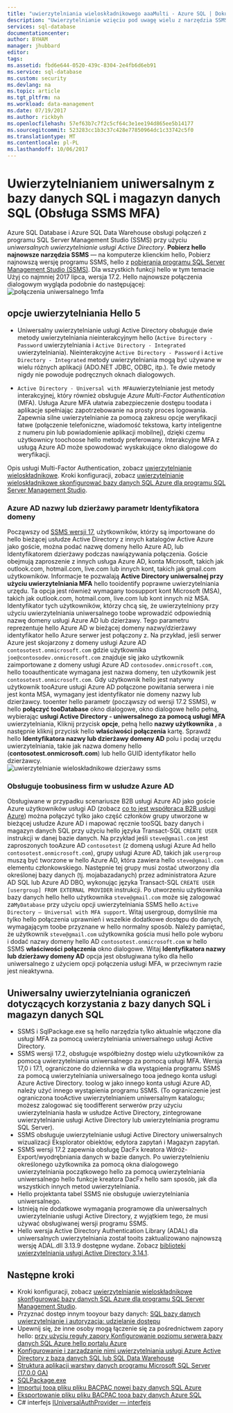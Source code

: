 ```yaml
---
title: "uwierzytelniania wieloskładnikowego aaaMulti - Azure SQL | Dokumentacja firmy Microsoft"
description: "Uwierzytelnianie wzięciu pod uwagę wielu z narzędzia SSMS dla bazy danych SQL i magazyn danych SQL."
services: sql-database
documentationcenter: 
author: BYHAM
manager: jhubbard
editor: 
tags: 
ms.assetid: fbd6e644-0520-439c-8304-2e4fb6d6eb91
ms.service: sql-database
ms.custom: security
ms.devlang: na
ms.topic: article
ms.tgt_pltfrm: na
ms.workload: data-management
ms.date: 07/19/2017
ms.author: rickbyh
ms.openlocfilehash: 57ef63b7c7f2c5cf64c3e1ee194d865ee5b14177
ms.sourcegitcommit: 523283cc1b3c37c428e77850964dc1c33742c5f0
ms.translationtype: MT
ms.contentlocale: pl-PL
ms.lasthandoff: 10/06/2017
---
```

# <a name="universal-authentication-with-sql-database-and-sql-data-warehouse-ssms-support-for-mfa"></a>Uwierzytelnianiem uniwersalnym z bazy danych SQL i magazyn danych SQL (Obsługa SSMS MFA)
Azure SQL Database i Azure SQL Data Warehouse obsługi połączeń z programu SQL Server Management Studio (SSMS) przy użyciu *uniwersalnych uwierzytelnianie usługi Active Directory*. 
**Pobierz hello najnowsze narzędzia SSMS** — na komputerze klienckim hello, Pobierz najnowszą wersję programu SSMS, hello z [pobierania programu SQL Server Management Studio (SSMS)](https://msdn.microsoft.com/library/mt238290.aspx). Dla wszystkich funkcji hello w tym temacie Użyj co najmniej 2017 lipca, wersja 17.2.  Hello najnowsze połączenia dialogowym wygląda podobnie do następującej: ![połączenia uniwersalnego 1mfa](./media/sql-database-ssms-mfa-auth/1mfa-universal-connect.png "pole Nazwa użytkownika hello zakończeniem.")  

## <a name="hello-five-authentication-options"></a>opcje uwierzytelniania Hello 5  
- Uniwersalny uwierzytelnianie usługi Active Directory obsługuje dwie metody uwierzytelniania nieinterakcyjnym hello (`Active Directory - Password` uwierzytelniania i `Active Directory - Integrated` uwierzytelniania). Nieinterakcyjne `Active Directory - Password` i `Active Directory - Integrated` metody uwierzytelniania mogą być używane w wielu różnych aplikacji (ADO.NET JDBC, ODBC, itp.). Te dwie metody nigdy nie powoduje podręcznych oknach dialogowych.

- `Active Directory - Universal with MFA`uwierzytelnianie jest metody interakcyjnej, który również obsługuje *Azure Multi-Factor Authentication* (MFA). Usługa Azure MFA ułatwia zabezpieczenie dostępu toodata i aplikacje spełniając zapotrzebowanie na prosty proces logowania. Zapewnia silne uwierzytelnianie za pomocą zakresu opcje weryfikacji łatwe (połączenie telefoniczne, wiadomość tekstowa, karty inteligentne z numeru pin lub powiadomienie aplikacji mobilnej), dzięki czemu użytkownicy toochoose hello metody preferowany. Interakcyjne MFA z usługą Azure AD może spowodować wyskakujące okno dialogowe do weryfikacji.

Opis usługi Multi-Factor Authentication, zobacz [uwierzytelnianie wieloskładnikowe](../multi-factor-authentication/multi-factor-authentication.md).
Kroki konfiguracji, zobacz [uwierzytelnianie wieloskładnikowe skonfigurować bazy danych SQL Azure dla programu SQL Server Management Studio](sql-database-ssms-mfa-authentication-configure.md).

### <a name="azure-ad-domain-name-or-tenant-id-parameter"></a>Azure AD nazwy lub dzierżawy parametr Identyfikatora domeny   

Począwszy od [SSMS wersji 17](https://docs.microsoft.com/sql/ssms/download-sql-server-management-studio-ssms), użytkowników, którzy są importowane do hello bieżącej usłudze Active Directory z innych katalogów Active Azure jako goście, można podać nazwę domeny hello Azure AD, lub Identyfikatorem dzierżawy podczas nawiązywania połączenia. Goście obejmują zaproszenie z innych usługa Azure AD, konta Microsoft, takich jak outlook.com, hotmail.com, live.com lub innych kont, takich jak gmail.com użytkowników. Informacje te pozwalają **Active Directory uniwersalnej przy użyciu uwierzytelniania MFA** hello tooidentify poprawne uwierzytelniania urzędu. Ta opcja jest również wymagany toosupport kont Microsoft (MSA), takich jak outlook.com, hotmail.com, live.com lub kont innych niż MSA. Identyfikator tych użytkowników, którzy chcą się, że uwierzytelniony przy użyciu uwierzytelniania uniwersalnego toobe wprowadzić odpowiednią nazwę domeny usługi Azure AD lub dzierżawy. Tego parametru reprezentuje hello Azure AD w bieżącej domeny nazwy/dzierżawy identyfikator hello Azure serwer jest połączony z. Na przykład, jeśli serwer Azure jest skojarzony z domeny usługi Azure AD `contosotest.onmicrosoft.com` gdzie użytkownika `joe@contosodev.onmicrosoft.com` znajduje się jako użytkownik zaimportowane z domeny usługi Azure AD `contosodev.onmicrosoft.com`, hello tooauthenticate wymagana jest nazwa domeny, ten użytkownik jest `contosotest.onmicrosoft.com`. Gdy użytkownik hello jest natywny użytkownik tooAzure usługi Azure AD połączone powitania serwera i nie jest konta MSA, wymagany jest identyfikator nie domeny nazwy lub dzierżawcy. tooenter hello parametr (począwszy od wersji 17.2 SSMS), w hello **połączyć tooDatabase** okno dialogowe, okno dialogowe hello pełną, wybierając **usługi Active Directory - uniwersalnego za pomocą usługi MFA** uwierzytelniania, Kliknij przycisk **opcje**, pełną hello **nazwy użytkownika** , a następnie kliknij przycisk hello **właściwości połączenia** kartę. Sprawdź hello **Identyfikatora nazwy lub dzierżawy domeny AD** polu i podaj urzędu uwierzytelniania, takie jak nazwa domeny hello (**contosotest.onmicrosoft.com**) lub hello GUID identyfikator hello dzierżawcy.  
   ![uwierzytelnianie wieloskładnikowe dzierżawy ssms](./media/sql-database-ssms-mfa-auth/mfa-tenant-ssms.png)   

### <a name="azure-ad-business-toobusiness-support"></a>Obsługuje toobusiness firm w usłudze Azure AD   
Obsługiwane w przypadku scenariusze B2B usługi Azure AD jako goście Azure użytkowników usługi AD (zobacz [co to jest współpraca B2B usługi Azure](../active-directory/active-directory-b2b-what-is-azure-ad-b2b.md)) można połączyć tylko jako część członków grupy utworzone w bieżącej usłudze Azure AD i mapować ręcznie tooSQL bazy danych i magazyn danych SQL przy użyciu hello języka Transact-SQL `CREATE USER` instrukcji w danej bazie danych. Na przykład jeśli `steve@gmail.com` jest zaproszonych tooAzure AD `contosotest` (z domeną usługi Azure Ad hello `contosotest.onmicrosoft.com`), grupy usługi Azure AD, takich jak `usergroup` muszą być tworzone w hello Azure AD, która zawiera hello `steve@gmail.com` elementu członkowskiego. Następnie tej grupy musi zostać utworzony dla określonej bazy danych (tj. mojabazadanych) przez administratora Azure AD SQL lub Azure AD DBO, wykonując języka Transact-SQL `CREATE USER [usergroup] FROM EXTERNAL PROVIDER` instrukcji. Po utworzeniu użytkownika bazy danych hello hello użytkownika `steve@gmail.com` może się zalogować za`MyDatabase` przy użyciu opcji uwierzytelniania SSMS hello `Active Directory – Universal with MFA support`. Witaj usergroup, domyślnie ma tylko hello połączenia uprawnień i wszelkie dodatkowe dostępu do danych, wymagającym toobe przyznane w hello normalny sposób. Należy pamiętać, że użytkownik `steve@gmail.com` użytkownika gościa musi hello pole wyboru i dodać nazwy domeny hello AD `contosotest.onmicrosoft.com` w hello SSMS **właściwości połączenia** okno dialogowe. Witaj **Identyfikatora nazwy lub dzierżawy domeny AD** opcja jest obsługiwana tylko dla hello uniwersalnego z użyciem opcji połączenia usługi MFA, w przeciwnym razie jest nieaktywna.

## <a name="universal-authentication-limitations-for-sql-database-and-sql-data-warehouse"></a>Uniwersalny uwierzytelniania ograniczeń dotyczących korzystania z bazy danych SQL i magazyn danych SQL
* SSMS i SqlPackage.exe są hello narzędzia tylko aktualnie włączone dla usługi MFA za pomocą uwierzytelniania uniwersalnego usługi Active Directory.
* SSMS wersji 17.2, obsługuje współbieżny dostęp wielu użytkowników za pomocą uwierzytelniania uniwersalnego za pomocą usługi MFA. Wersja 17,0 i 17.1, ograniczone do dziennika w dla wystąpienia programu SSMS za pomocą uwierzytelniania uniwersalnego tooa jednego konta usługi Azure Active Directory. toolog w jako innego konta usługi Azure AD, należy użyć innego wystąpienia programu SSMS. (To ograniczenie jest ograniczona tooActive uwierzytelnianiem uniwersalnym katalogu; możesz zalogować się toodifferent serwerów przy użyciu uwierzytelniania hasła w usłudze Active Directory, zintegrowane uwierzytelnianie usługi Active Directory lub uwierzytelniania programu SQL Server).
* SSMS obsługuje uwierzytelnianie usługi Active Directory uniwersalnych wizualizacji Eksplorator obiektów, edytora zapytań i Magazyn zapytań.
* SSMS wersji 17.2 zapewnia obsługę DacFx kreatora Wdróż-Export/wyodrębniania danych w bazie danych. Po uwierzytelnieniu określonego użytkownika za pomocą okna dialogowego uwierzytelniania początkowego hello za pomocą uwierzytelniania uniwersalnego hello funkcje kreatora DacFx hello sam sposób, jak dla wszystkich innych metod uwierzytelniania.
* Hello projektanta tabel SSMS nie obsługuje uwierzytelniania uniwersalnego.
* Istnieją nie dodatkowe wymagania programowe dla uniwersalnych uwierzytelnianie usługi Active Directory, z wyjątkiem tego, że musi używać obsługiwanej wersji programu SSMS.  
* Hello wersja Active Directory Authentication Library (ADAL) dla uniwersalnych uwierzytelniania został tooits zaktualizowano najnowszą wersję ADAL.dll 3.13.9 dostępne wydane. Zobacz [biblioteki uwierzytelniania usługi Active Directory 3.14.1](http://www.nuget.org/packages/Microsoft.IdentityModel.Clients.ActiveDirectory/).


## <a name="next-steps"></a>Następne kroki

- Kroki konfiguracji, zobacz [uwierzytelnianie wieloskładnikowe skonfigurować bazy danych SQL Azure dla programu SQL Server Management Studio](sql-database-ssms-mfa-authentication-configure.md).
- Przyznać dostęp innym tooyour bazy danych: [SQL bazy danych uwierzytelnianie i autoryzacja: udzielanie dostępu](sql-database-manage-logins.md)  
- Upewnij się, że inne osoby mogą łączenie się za pośrednictwem zapory hello: [przy użyciu reguły zapory Konfigurowanie poziomu serwera bazy danych SQL Azure hello portalu Azure](sql-database-configure-firewall-settings.md)  
- [Konfigurowanie i zarządzanie nimi uwierzytelniania usługi Azure Active Directory z bazą danych SQL lub SQL Data Warehouse](sql-database-aad-authentication-configure.md)  
- [Struktura aplikacji warstwy danych programu Microsoft SQL Server (17.0.0 GA)](https://www.microsoft.com/download/details.aspx?id=55088)  
- [SQLPackage.exe](https://msdn.microsoft.com/library/hh550080.aspx)  
- [Importuj tooa pliku pliku BACPAC nowej bazy danych SQL Azure](../sql-database/sql-database-import.md)  
- [Eksportowanie pliku pliku BACPAC tooa bazy danych Azure SQL](../sql-database/sql-database-export.md)  
- C# interfejs [IUniversalAuthProvider — interfejs](https://msdn.microsoft.com/library/microsoft.sqlserver.dac.iuniversalauthprovider.aspx)  
